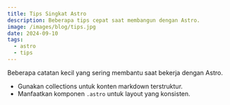 ```yaml
---
title: Tips Singkat Astro
description: Beberapa tips cepat saat membangun dengan Astro.
image: /images/blog/tips.jpg
date: 2024-09-10
tags:
  - astro
  - tips
---
```


Beberapa catatan kecil yang sering membantu saat bekerja dengan Astro.

- Gunakan collections untuk konten markdown terstruktur.
- Manfaatkan komponen `.astro` untuk layout yang konsisten.

